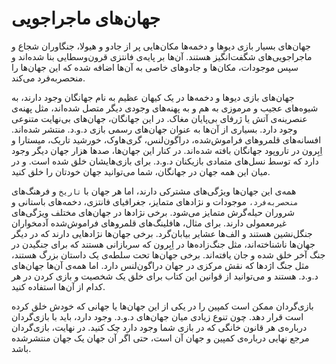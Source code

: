 # جهان‌های ماجراجویی
جهان‌های بسیار بازی دیوها و دخمه‌ها مکان‌هایی پر از جادو و هیولا، جنگاوران شجاع و ماجراجویی‌های شگفت‌انگیز هستند. آن‌ها بر پایه‌ی فانتزی قرون‌وسطایی بنا شده‌اند و سپس موجودات، مکان‌ها و جادوهای خاصی به آن‌ها اضافه شده که این جهان‌ها را منحصربه‌فرد می‌کند.

جهان‌های بازی دیوها و دخمه‌ها در یک کیهان عظیم به نام جهانگان وجود دارند، به شیوه‌های عجیب و مرموزی به هم و به پهنه‌های وجودی دیگر متصل شده‌اند، مثل پهنه‌ی عنصرینه‌ی آتش یا ژرفای بی‌پایان مغاک. در این جهانگان، جهان‌های بی‌نهایت متنوعی وجود دارد. بسیاری از آن‌ها به عنوان جهان‌های رسمی بازی د.و.د. منتشر شده‌اند. افسانه‌های قلمروهای فراموش‌شده، دراگون‌لنس، گری‌هاوک، خورشید تاریک، میستارا و اِبِرون در تاروپود جهانگان بافته شده‌اند. در کنار این جهان‌ها، صدها هزار جهان دیگر وجود دارد که توسط نسل‌های متمادی بازیکنان د.و.د. برای بازی‌هایشان خلق شده است. و در میان این همه جهان در جهانگان، شما می‌توانید جهان خودتان را خلق کنید.

همه‌ی این جهان‌ها ویژگی‌های مشترکی دارند، اما هر جهان با `تاریخ` و فرهنگ‌‌های `منحصر‌به‌فرد،` موجودات و نژادهای متمایز، جغرافیای فانتزی، دخمه‌های باستانی و شروران حیله‌گرش متمایز می‌شود. برخی نژادها در جهان‌های مختلف ویژگی‌های غیرمعمولی دارند. برای مثال، هافلینگ‌های قلمروهای فراموش‌شده آدمخواران جنگل‌نشین هستند و الف‌ها عشایر بیابان‌گرد. برخی جهان‌ها نژادهایی دارند که در دیگر جهان‌ها ناشناخته‌اند، مثل جنگ‌زاده‌ها در اِبِرون که سربازانی هستند که برای جنگیدن در جنگ آخر خلق‌ شده و جان‌ یافته‌اند. برخی جهان‌ها تحت سلطه‌ی یک داستان بزرگ هستند، مثل جنگ اژدها که نقش مرکزی در جهان دراگون‌لنس دارد. اما همه‌ی آن‌ها جهان‌های د.و.د. هستند و می‌توانید از قوانین این کتاب برای خلق یک شخصیت و بازی کردن در هر کدام از آن‌ها استفاده کنید.

بازی‌گردان ممکن است کمپین‌ را در یکی از این جهان‌ها یا جهانی که خودش خلق کرده است قرار دهد. چون تنوع زیادی میان جهان‌های د.و.د. وجود دارد، باید با بازی‌گردان درباره‌ی هر قانون خانگی که در بازی شما وجود دارد چک کنید. در نهایت، بازی‌گردان مرجع نهایی درباره‌ی کمپین‌ و جهان آن است، حتی اگر آن جهان یک جهان منتشرشده باشد.

